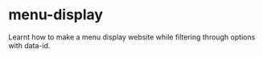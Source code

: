 # menu-display
Learnt how to make a menu display website while filtering through options with data-id.
